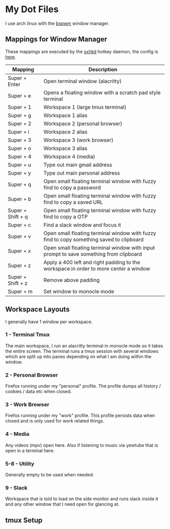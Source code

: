 # My Dot Files

I use arch linux with the [bspwm](https://github.com/baskerville/bspwm) window manager.

## Mappings for Window Manager

These mappings are executed by the
[sxhkd](https://github.com/baskerville/sxhkd) hotkey daemon, the config is [here](.config/sxhkd/sxhkdrc).

| Mapping           | Description                                                                              |
| ---               | ---                                                                                      |
| Super + Enter     | Open terminal window (alacritty)                                                         |
| Super + e         | Opens a floating window with a scratch pad style terminal                                |
| Super + 1         | Workspace 1 (large tmux terminal)                                                        |
| Super + g         | Workspace 1 alias                                                                        |
| Super + 2         | Workspace 2 (personal browser)                                                           |
| Super + i         | Workspace 2 alias                                                                        |
| Super + 3         | Workspace 3 (work browser)                                                               |
| Super + o         | Workspace 3 alias                                                                        |
| Super + 4         | Workspace 4 (media)                                                                      |
| Super + u         | Type out main gmail address                                                              |
| Super + y         | Type out main personal address                                                           |
| Super + q         | Open small floating terminal window with fuzzy find to copy a password                   |
| Super + b         | Open small floating terminal window with fuzzy find to copy a saved URL                  |
| Super + Shift + q | Open small floating terminal window with fuzzy find to copy a OTP                        |
| Super + c         | Find a slack window and focus it                                                         |
| Super + v         | Open small floating terminal window with fuzzy find to copy something saved to clipboard |
| Super + x         | Open small floating terminal window with input prompt to save something from clipboard   |
| Super + z         | Apply a 400 left and right padding to the workspace in order to more center a window     |
| Super + Shift + z | Remove above padding                                                                     |
| Super + m         | Set window to monocle mode                                                               |

## Workspace Layouts

I generally have 1 window per workspace.

### 1 - Terminal Tmux

The main workspace, I run an alacritty terminal in monocle mode so it takes the
entire screen. The terminal runs a tmux session with several windows which are
split up into panes depending on what I am doing within the window.

### 2 - Personal Browser

Firefox running under my "personal" profile. The profile dumps all history /
cookies / data etc when closed.

### 3 - Work Browser

Firefox running under my "work" profile. This profile persists data when closed
and is only used for work related things.

### 4 - Media

Any videos (mpv) open here. Also if listening to music via yewtube that is open
in a terminal here.

### 5-8 - Utility

Generally empty to be used when needed.

### 9 - Slack

Workspace that is told to load on the side monitor and runs slack inside it and
any other window that I need open for glancing at.

## tmux Setup
